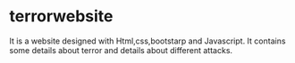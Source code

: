 # terrorwebsite
It is a website designed with Html,css,bootstarp and Javascript.
It contains some details about terror and details about different attacks.

